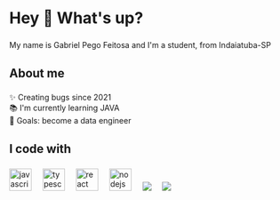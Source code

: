 <h1 align="left">Hey 👋 What's up?</h1>

###

<p align="left">My name is Gabriel Pego  Feitosa and I'm a student, from Indaiatuba-SP</p>

###

<h2 align="left">About me</h2>

###

<p align="left">✨ Creating bugs since 2021<br>📚 I'm currently learning JAVA<br>🎯 Goals: become a data engineer<br></p>

###

<h2 align="left">I code with</h2>

###

<div align="left">
  <img src="https://cdn.jsdelivr.net/gh/devicons/devicon/icons/javascript/javascript-original.svg" height="40" alt="javascript logo"  />
  <img width="12" />
  <img src="https://cdn.jsdelivr.net/gh/devicons/devicon/icons/typescript/typescript-original.svg" height="40" alt="typescript logo"  />
  <img width="12" />
  <img src="https://cdn.jsdelivr.net/gh/devicons/devicon/icons/react/react-original.svg" height="40" alt="react logo"  />
  <img width="12" />
  <img src="https://cdn.jsdelivr.net/gh/devicons/devicon/icons/nodejs/nodejs-original.svg" height="40" alt="nodejs logo"  />
  <img width="12" />
  <img src="https://cdn.jsdelivr.net/gh/devicons/devicon/icons/python/python-original.svg"/>
  <img width = 12 />
  <img src = "https://cdn.jsdelivr.net/gh/devicons/devicon/icons/java/java-original.svg"/>
  

  
</div>

###
